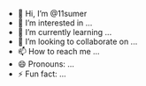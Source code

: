 - 👋 Hi, I’m @11sumer
- 👀 I’m interested in ...
- 🌱 I’m currently learning ...
- 💞️ I’m looking to collaborate on ...
- 📫 How to reach me ...
- 😄 Pronouns: ...
- ⚡ Fun fact: ...

<!---
11sumer/11sumer is a ✨ special ✨ repository because its `README.md` (this file) appears on your GitHub profile.
You can click the Preview link to take a look at your changes.
d--->  
